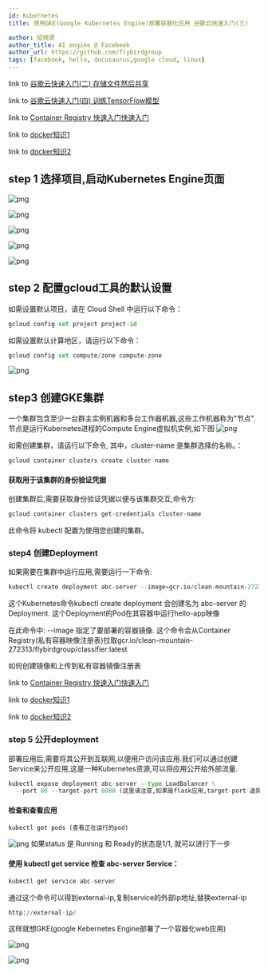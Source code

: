 ```yaml
---
id: Kubernetes
title: 使用GKE(Google Kubernetes Engine)部署容器化应用 谷歌云快速入门(三)

author: 招晓贤
author_title: AI engine @ Facebook
author_url: https://github.com/flybirdgroup
tags: [facebook, hello, docusaurus,google cloud, linux]
---
```


link to [谷歌云快速入门(二) 存储文件然后共享](GoogleCloudStorage)

link to [谷歌云快速入门(四) 训练TensorFlow模型](TensorFlow)

link to [Container Registry 快速入门快速入门](docker)

link to [docker知识1](dockerhub)

link to [docker知识2](dockerhub_2)

## step 1 选择项目,启动Kubernetes Engine页面
![png](../img/kubernetes/1_create_project.png)

![png](../img/kubernetes/2_create_API.png)

![png](../img/kubernetes/3_Kubernetes.png)

![png](../img/kubernetes/4_activate_API.png)


![png](../img/kubernetes/5_kubernetes.png)


## step 2 配置gcloud工具的默认设置
如需设置默认项目，请在 Cloud Shell 中运行以下命令：
```python
gcloud config set project project-id
```
如需设置默认计算地区，请运行以下命令：
```python
gcloud config set compute/zone compute-zone
```
![png](../img/kubernetes/2.png)

## step3 创建GKE集群
一个集群包含至少一台群主实例机器和多台工作器机器,这些工作机器称为"节点".节点是运行Kubernetes进程的Compute Engine虚拟机实例,如下图
![png](../img/kubernetes/10_cluster.png)

如需创建集群，请运行以下命令, 其中，cluster-name 是集群选择的名称。：
```python
gcloud container clusters create cluster-name
```

#### 获取用于该集群的身份验证凭据
创建集群后,需要获取身份验证凭据以便与该集群交互,命令为:
```python
gcloud container clusters get-credentials cluster-name
```
此命令将 kubectl 配置为使用您创建的集群。

### step4 创建Deployment

如果需要在集群中运行应用,需要运行一下命令:
```python
kubectl create deployment abc-server --image=gcr.io/clean-mountain-272313/flybirdgroup/classifier:latest
```
这个Kubernetes命令kubectl create deployment 会创建名为 abc-server 的 Deployment. 这个Deployment的Pod在其容器中运行hello-app映像

在此命令中:
--image 指定了要部署的容器镜像. 这个命令会从Container Registry(私有容器映像注册表)拉取gcr.io/clean-mountain-272313/flybirdgroup/classifier:latest

如何创建镜像和上传到私有容器镜像注册表

link to [Container Registry 快速入门快速入门](docker)

link to [docker知识1](dockerhub)

link to [docker知识2](dockerhub_2)

### step 5 公开deployment

部署应用后,需要将其公开到互联网,以便用户访问该应用.我们可以通过创建Service来公开应用,这是一种Kubernetes资源,可以将应用公开给外部流量.
```python
kubectl expose deployment abc-server --type LoadBalancer \
  --port 80 --target-port 8080 (这里请注意,如果是flask应用,target-port 选择5000)
```
#### 检查和查看应用
```python
kubectl get pods (查看正在运行的pod)
```
![png](../img/kubernetes/3.png)
如果status 是 Running 和 Ready的状态是1/1, 就可以进行下一步

#### 使用 kubectl get service 检查 abc-server Service：
```python
kubectl get service abc-server 
```
通过这个命令可以得到external-ip,复制service的外部ip地址,替换external-ip
```python
http://external-ip/
```
这样就想GKE(google Kebernetes Engine部署了一个容器化web应用)

![png](../img/kubernetes/7.png)

![png](../img/kubernetes/8.png)



